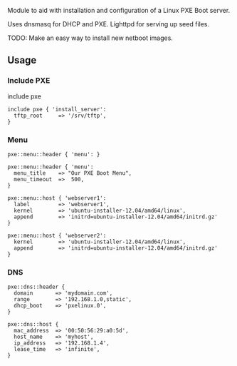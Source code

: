 Module to aid with installation and configuration of a Linux PXE Boot server.

Uses dnsmasq for DHCP and PXE. 
Lighttpd for serving up seed files.

TODO: Make an easy way to install new netboot images.


Usage
---

### Include PXE

include pxe

    include pxe { 'install_server':
      tftp_root     => '/srv/tftp',
    }


### Menu

    pxe::menu::header { 'menu': }

    pxe::menu::header { 'menu':
      menu_title    => "Our PXE Boot Menu",
      menu_timeout  =>  500,
    } 

    pxe::menu::host { 'webserver1':
      label         => 'webserver1',
      kernel        => 'ubuntu-installer-12.04/amd64/linux',
      append        => 'initrd=ubuntu-installer-12.04/amd64/initrd.gz'
    }

    pxe::menu::host { 'webserver2':
      kernel        => 'ubuntu-installer-12.04/amd64/linux',
      append        => 'initrd=ubuntu-installer-12.04/amd64/initrd.gz'
    }

### DNS 

    pxe::dns::header {
      domain       => 'mydomain.com',
      range        => '192.168.1.0,static',
      dhcp_boot    => 'pxelinux.0',
    }

    pxe::dns::host {
      mac_address  => '00:50:56:29:a0:5d',
      host_name    => 'myhost',
      ip_address   => '192.168.1.4',
      lease_time   => 'infinite',
    }
